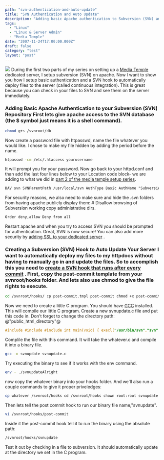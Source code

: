 ```yaml
---
path: "svn-authentication-and-auto-update"
title: "SVN Authentication and Auto Update"
description: "Adding basic Apache authentication to Subversion (SVN) and auto updating files on the server (continuous integration)."
tags: 
  - "Linux"
  - "Linux & Server Admin"
  - "Media Temple"
date: "2007-11-24T17:00:00.000Z"
draft: false
category: "test"
layout: "post"
---
```


![](http://marcgrabanski.com/img/dedicated-virtual.jpg)
During the first two parts of my series on setting up a [Media Temple](http://www.mediatemple.net/go/order/?refdom=marcgrabanski.com) dedicated server, I setup subversion (SVN) on apache. Now I want to show you how I setup basic authentication and a SVN hook to automatically deploy files to the server (called continuous integration). This is great because you can check in your files to SVN and see them on the server immediately.

### Adding Basic Apache Authentication to your Subversion (SVN) Repository First lets give apache access to the SVN database (the $ symbol just means it is a shell command).
```bash
chmod g+s /svnroot/db
```

Now create a password file with htpasswd, name the file whatever you would like. I chose to make my file hidden by adding the period before the name.
```bash
htpasswd -cm /etc/.htaccess yourusername
```

It will prompt you for your password. Now go back to your httpd.conf and than add the last four lines below to your Location code block- we are adding to what we did in [part 2 of the media temple setup series](http://marcgrabanski.com/article/86/Installing-Subversion-on-Apache).
```xml
DAV svn SVNParentPath /usr/local/svn AuthType Basic AuthName "Subversion repository" AuthUserFile /etc/.htaccess require valid-user
```

For security reasons, we also need to make sure and hide the .svn folders from having apache publicly display them: # Disallow browsing of Subversion working copy administrative dirs.
```xml
Order deny,allow Deny from all
```

Restart apache and when you try to access SVN you should be prompted for authentication. Great, SVN is now secure! You can also add more security by [adding SSL to your dedicated server](http://kb.mediatemple.net/article.php?id=430) .

### Creating a Subversion (SVN) Hook to Auto Update Your Server I want to automatically deploy my files to my httpdocs without having to manually go in and update the files. So to accomplish this you need to [create a SVN hook that runs after every commit](http://subversion.tigris.org/faq.html#website-auto-update) . First, copy the post-commit template from your svnroot/hooks folder. And lets also use chmod to give the file rights to execute.
```bash
cd /svnroot/hooks/ cp post-commit.tmpl post-commit chmod +x post-commit
```

Now we need to create a little C program. You should have [GCC](http://gcc.gnu.org/) installed. This will compile our little C program. Create a new svnupdate.c file and put this code in. Don't forget to change the directory path: @"public_html_directory"@
```c
#include #include #include int main(void) { execl("/usr/bin/svn","svn","update","/public_html_direcotry/", (const char **) NULL); return(EXIT_FAILURE); }
```

Complile the file with this command. It will take the whatever.c and compile it into a binary file.
```bash
gcc -o svnupdate svnupdate.c
```

Try executing the binary to see if it works with the env command.
```bash
env - ./svnupdateAlright
```

now copy the whatever binary into your hooks folder. And we'll also run a couple commands to give it proper priveledges:
```bash
cp whatever /svnroot/hooks cd /svnroot/hooks chown root:root svnupdate chmod +s svnupdate
```

Then lets tell the post commit hook to run our binary file name,"svnupdate".
```bash
vi /svnroot/hooks/post-commit
```

Inside it the post-commit hook tell it to run the binary using the absolute path:
```bash
/svnroot/hooks/svnupdate
```

Test it out by checking in a file to subversion. It should automatically update at the directory we set in the C program.